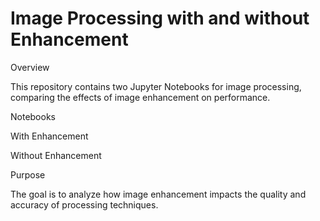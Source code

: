 # Image Processing with and without Enhancement

Overview

This repository contains two Jupyter Notebooks for image processing, comparing the effects of image enhancement on performance.

Notebooks

With Enhancement

Without Enhancement

Purpose

The goal is to analyze how image enhancement impacts the quality and accuracy of processing techniques.
